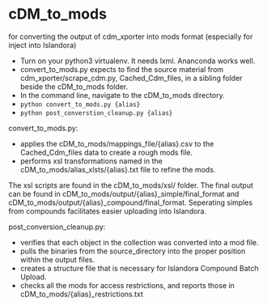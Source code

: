 # cDM_to_mods

for converting the output of cdm_xporter into mods format (especially for inject into Islandora)
  - Turn on your python3 virtualenv.  It needs lxml.  Ananconda works well.
  - convert_to_mods.py expects to find the source material from cdm_xporter/scrape_cdm.py, Cached_Cdm_files, in a sibling folder beside the cDM_to_mods folder.
  - In the command line, navigate to the cDM_to_mods directory.
  - `python convert_to_mods.py {alias}`
  - `python post_converstion_cleanup.py {alias}`

convert_to_mods.py:
  - applies the cDM_to_mods/mappings_file/{alias}.csv to the Cached_Cdm_files data to create a rough mods file.
  - performs xsl transformations named in the cDM_to_mods/alias_xlsts/{alias}.txt file to refine the mods.  

The xsl scripts are found in the cDM_to_mods/xsl/ folder.
The final output can be found in cDM_to_mods/output/{alias}_simple/final_format and cDM_to_mods/output/{alias}_compound/final_format.  Seperating simples from compounds facilitates easier uploading into Islandora.  

post_conversion_cleanup.py:
  - verifies that each object in the collection was converted into a mod file.  
  - pulls the binaries from the source_directory into the proper position within the output files.  
  - creates a structure file that is necessary for Islandora Compound Batch Upload.  
  - checks all the mods for access restrictions, and reports those in cDM_to_mods/{alias}_restrictions.txt  
